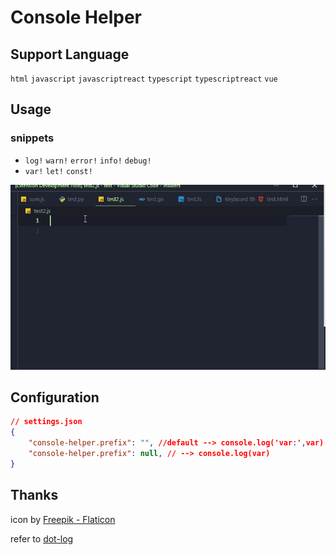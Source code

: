 # Console Helper

## Support Language

`html` `javascript` `javascriptreact` `typescript` `typescriptreact` `vue`

## Usage

### snippets

- `log!` `warn!` `error!` `info!` `debug!`
- `var!` `let!` `const!`

![console-helper](https://raw.githubusercontent.com/whosydd/images-in-one/main/images/202210061452384.gif)

## Configuration

```json
// settings.json
{
    "console-helper.prefix": "", //default --> console.log('var:',var)
    "console-helper.prefix": null, // --> console.log(var)
}
```

## Thanks

icon by <a href="https://www.flaticon.com/free-icons/gaming" >Freepik - Flaticon</a>

refer to [dot-log](https://github.com/jaluik/dot-log)

